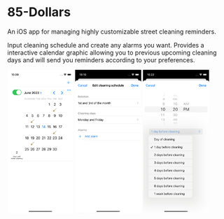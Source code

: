 # 85-Dollars
An iOS app for managing highly customizable street cleaning reminders.

Input cleaning schedule and create any alarms you want. Provides a interactive calendar graphic allowing you to previous upcoming cleaning days and will send you reminders according to your preferences.

<p float="left">
  <img src="main_page.png" width="30%">
  <img src="schedule_edit.png" width="30%">
  <img src="alarm_edit.png" width="30%">
</p>
